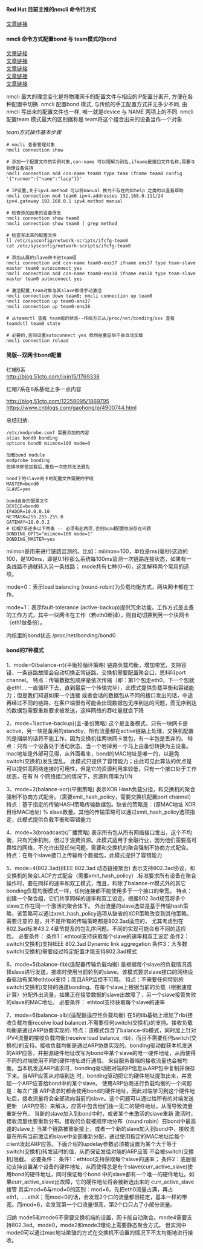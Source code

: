 #### Red Hat 目前主推的nmcli 命令行方式  
[文章链接](https://access.redhat.com/documentation/zh-cn/red_hat_enterprise_linux/7/html/networking_guide/ch-configure_network_bonding)

#### nmcli 命令方式配置bond 与 team模式的bond
[文章链接](https://blog.51cto.com/13438667/2090710)  
[文章链接](https://blog.51cto.com/mengzhaofu/1851644)  
[文章链接](https://developer.rackspace.com/blog/lacp-bonding-and-linux-configuration/)  
[文章链接](https://computingforgeeks.com/how-to-configure-network-teaming-on-centos-rhel-8/)  
[文章链接](https://blog.51cto.com/cstsncv/2049474)  

nmcli 最大的理念变化是将物理网卡的配置文件与相应的IP配置分离开, 方便在各种配置中切换.
nmcli 配置bond 模式, 与传统的手工配置方式并无多少不同, 由nmcli 写出来的配置文件也一样, 唯一就是device 与 NAME 两项上的不同.
nmcli 配置team 模式最大的区别据称是 team将这个组合出来的设备当作一个对象

_team方式操作基本步骤_
```
# nmcli 查看管理对象
nmcli connection show

# 添加一个配置文件的实例对象,con-name 可以理解为别名,ifname是接口文件名称,需要与物理设备保持
nmcli connection add con-name team0 type team ifname team0 config '{"runner":{"name":"lacp"}}'

# IP设置,关于ipv4.method 可以将manual 换为不存在的如help 之类的以查看帮助
nmcli connection mod team0 ipv4.addresses 192.168.0.111/24 ipv4.gateway 192.168.0.1 ipv4.method manual

# 检查添加出来的设备信息
nmcli connection show team0 
nmcli connection show team0 | grep method

# 检查写出来的配置文件
ll /etc/sysconfig/network-scripts/ifcfg-team0 
cat /etc/sysconfig/network-scripts/ifcfg-team0 

# 添加从属的slave网卡进team组
nmcli connection add con-name team0-ens37 ifname ens37 type team-slave master team0 autoconnect yes
nmcli connection add con-name team0-ens38 ifname ens38 type team-slave master team0 autoconnect yes

# 激活配置,team对象与其slave都得手动激活
nmcli connection down team0; nmcli connection up team0
nmcli connection up team0-ens37
nmcli connection up team0-ens38

# 从teamctl 查看 team组的状态--传统方式从/proc/net/bonding/xxx 查看
teamdctl team0 state

# 必要的,否则设置autoconnect yes 依然在重启后不会自动加载
nmcli connection reload
```  


#### 简版--双网卡bond配置
红帽6系  
http://blog.51cto.com/lixin15/1769338 


红帽7系在6系基础上多一点内容

http://blog.51cto.com/12259095/1869795 
https://www.cnblogs.com/gaohong/p/4900744.html

总结归纳:
```
/etc/modprobe.conf 需要添加的内容
alias bond0 bonding
options bond0 miimon=100 mode=0

加载bond module
modprobe bonding
但模块即使加载后,重启一次依然无法避免

bond下的slave网卡的配置文件需要的字段
MASTER=bond0
SLAVE=yes

bond自身的配置文件
DEVICE=bond0
IPADDR=10.0.0.10
NETMASK=255.255.255.0
GATEWAY=10.0.0.2
# 红帽7系还多以下两条 -- 必须有此两项,否则bond配置依旧存在问题
BONDING_OPTS="miimon=100 mode=1"
BONDING_MASTER=yes
```
miimon是用来进行链路监测的。比如：miimon=100，单位是ms(毫秒)这边的100，是100ms，即是0.1秒那么系统每100ms监测一次链路连接状态，如果有一条线路不通就转入另一条线路；
mode共有七种(0~6)，这里解释两个常用的选项。

mode=0：表示load balancing (round-robin)为负载均衡方式，两块网卡都在工作。

mode=1：表示fault-tolerance (active-backup)提供冗余功能，工作方式是主备的工作方式，其中一块网卡在工作（若eth0断掉），则自动切换到另一个块网卡（eth1做备份）。 

内核里的bond状态
/proc/net/bonding/bond0 



#### bond的7种模式
1、mode=0(balance-rr)(平衡抡循环策略)
链路负载均衡，增加带宽，支持容错，一条链路故障会自动切换正常链路。交换机需要配置聚合口，思科叫port channel。
特点：传输数据包顺序是依次传输（即：第1个包走eth0，下一个包就走eth1….一直循环下去，直到最后一个传输完毕），此模式提供负载平衡和容错能力；但是我们知道如果一个连接
或者会话的数据包从不同的接口发出的话，中途再经过不同的链路，在客户端很有可能会出现数据包无序到达的问题，而无序到达的数据包需要重新要求被发送，这样网络的吞吐量就会下降

2、mode=1(active-backup)(主-备份策略)
这个是主备模式，只有一块网卡是active，另一块是备用的standby，所有流量都在active链路上处理，交换机配置的是捆绑的话将不能工作，因为交换机往两块网卡发包，有一半包是丢弃的。
特点：只有一个设备处于活动状态，当一个宕掉另一个马上由备份转换为主设备。mac地址是外部可见得，从外面看来，bond的MAC地址是唯一的，以避免switch(交换机)发生混乱。
此模式只提供了容错能力；由此可见此算法的优点是可以提供高网络连接的可用性，但是它的资源利用率较低，只有一个接口处于工作状态，在有 N 个网络接口的情况下，资源利用率为1/N

3、mode=2(balance-xor)(平衡策略)
表示XOR Hash负载分担，和交换机的聚合强制不协商方式配合。（需要xmit_hash_policy，需要交换机配置port channel）
特点：基于指定的传输HASH策略传输数据包。缺省的策略是：(源MAC地址 XOR 目标MAC地址) % slave数量。其他的传输策略可以通过xmit_hash_policy选项指定，此模式提供负载平衡和容错能力

4、mode=3(broadcast)(广播策略)
表示所有包从所有网络接口发出，这个不均衡，只有冗余机制，但过于浪费资源。此模式适用于金融行业，因为他们需要高可靠性的网络，不允许出现任何问题。需要和交换机的聚合强制不协商方式配合。
特点：在每个slave接口上传输每个数据包，此模式提供了容错能力

5、mode=4(802.3ad)(IEEE 802.3ad 动态链接聚合)
表示支持802.3ad协议，和交换机的聚合LACP方式配合（需要xmit_hash_policy）.标准要求所有设备在聚合操作时，要在同样的速率和双工模式，而且，和除了balance-rr模式外的其它bonding负载均衡模式一样，任何连接都不能使用多于一个接口的带宽。
特点：创建一个聚合组，它们共享同样的速率和双工设定。根据802.3ad规范将多个slave工作在同一个激活的聚合体下。
外出流量的slave选举是基于传输hash策略，该策略可以通过xmit_hash_policy选项从缺省的XOR策略改变到其他策略。需要注意的 是，并不是所有的传输策略都是802.3ad适应的，
尤其考虑到在802.3ad标准43.2.4章节提及的包乱序问题。不同的实现可能会有不同的适应 性。
必要条件：
条件1：ethtool支持获取每个slave的速率和双工设定
条件2：switch(交换机)支持IEEE 802.3ad Dynamic link aggregation
条件3：大多数switch(交换机)需要经过特定配置才能支持802.3ad模式

6、mode=5(balance-tlb)(适配器传输负载均衡)
是根据每个slave的负载情况选择slave进行发送，接收时使用当前轮到的slave。该模式要求slave接口的网络设备驱动有某种ethtool支持；而且ARP监控不可用。
特点：不需要任何特别的switch(交换机)支持的通道bonding。在每个slave上根据当前的负载（根据速度计算）分配外出流量。如果正在接受数据的slave出故障了，另一个slave接管失败的slave的MAC地址。
必要条件：
ethtool支持获取每个slave的速率

7、mode=6(balance-alb)(适配器适应性负载均衡)
在5的tlb基础上增加了rlb(接收负载均衡receive load balance).不需要任何switch(交换机)的支持。接收负载均衡是通过ARP协商实现的.
特点：该模式包含了balance-tlb模式，同时加上针对IPV4流量的接收负载均衡(receive load balance, rlb)，而且不需要任何switch(交换机)的支持。接收负载均衡是通过ARP协商实现的。bonding驱动截获本机发送的ARP应答，并把源硬件地址改写为bond中某个slave的唯一硬件地址，从而使得不同的对端使用不同的硬件地址进行通信。
来自服务器端的接收流量也会被均衡。当本机发送ARP请求时，bonding驱动把对端的IP信息从ARP包中复制并保存下来。当ARP应答从对端到达 时，bonding驱动把它的硬件地址提取出来，并发起一个ARP应答给bond中的某个slave。
使用ARP协商进行负载均衡的一个问题是：每次广播 ARP请求时都会使用bond的硬件地址，因此对端学习到这个硬件地址后，接收流量将会全部流向当前的slave。这个问题可以通过给所有的对端发送更新 （ARP应答）来解决，应答中包含他们独一无二的硬件地址，从而导致流量重新分布。
当新的slave加入到bond中时，或者某个未激活的slave重新 激活时，接收流量也要重新分布。接收的负载被顺序地分布（round robin）在bond中最高速的slave上
当某个链路被重新接上，或者一个新的slave加入到bond中，接收流量在所有当前激活的slave中全部重新分配，通过使用指定的MAC地址给每个 client发起ARP应答。下面介绍的updelay参数必须被设置为某个大于等于switch(交换机)转发延时的值，从而保证发往对端的ARP应答 不会被switch(交换机)阻截。
必要条件：
条件1：ethtool支持获取每个slave的速率；
条件2：底层驱动支持设置某个设备的硬件地址，从而使得总是有个slave(curr_active_slave)使用bond的硬件地址，同时保证每个bond 中的slave都有一个唯一的硬件地址。如果curr_active_slave出故障，它的硬件地址将会被新选出来的 curr_active_slave接管
其实mod=6与mod=0的区别：mod=6，先把eth0流量占满，再占eth1，….ethX；而mod=0的话，会发现2个口的流量都很稳定，基本一样的带宽。而mod=6，会发现第一个口流量很高，第2个口只占了小部分流量。

归纳
mode5和mode6不需要交换机端的设置，网卡能自动聚合。mode4需要支持802.3ad。mode0，mode2和mode3理论上需要静态聚合方式。
但实测中mode0可以通过mac地址欺骗的方式在交换机不设置的情况下不太均衡地进行接收。

